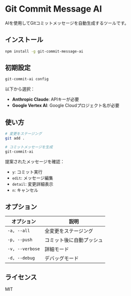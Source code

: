 # Git Commit Message AI

AIを使用してGitコミットメッセージを自動生成するツールです。

## インストール

```bash
npm install -g git-commit-message-ai
```

## 初期設定

```bash
git-commit-ai config
```

以下から選択：

- **Anthropic Claude**: APIキーが必要
- **Google Vertex AI**: Google Cloudプロジェクト名が必要

## 使い方

```bash
# 変更をステージング
git add .

# コミットメッセージを生成
git-commit-ai
```

提案されたメッセージを確認：

- `y`: コミット実行
- `edit`: メッセージ編集
- `detail`: 変更詳細表示
- `n`: キャンセル

## オプション

| オプション      | 説明                     |
| --------------- | ------------------------ |
| `-a, --all`     | 全変更をステージング     |
| `-p, --push`    | コミット後に自動プッシュ |
| `-v, --verbose` | 詳細モード               |
| `-d, --debug`   | デバッグモード           |

## ライセンス

MIT
